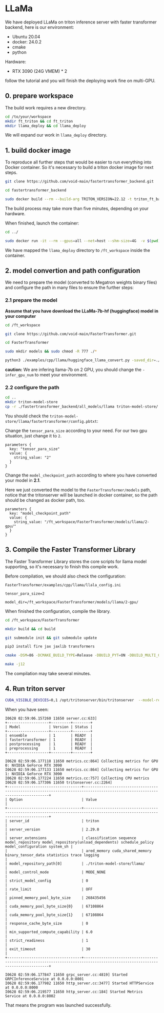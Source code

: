 # LLaMa 

We have deployed LLaMa on triton inference server with faster transformer backend, here is our environment:

+ Ubuntu 20.04
+ docker: 24.0.2
+ cmake
+ python

Hardware:
+ RTX 3090 (24G VMEM) * 2

follow the tutorial and you will finish the deploying work fine on multi-GPU.

## 0. prepare workspace
The build work requires a new directory.

```bash
cd /to/your/workspace
mkdir ft_triton && cd ft_triton
mkdir llama_deploy && cd llama_deploy
```

We will expand our work in `llama_deploy` directory.

## 1. build docker image
To reproduce all further steps that would be easier to run everything into Docker container. So it's necessary to build a triton docker image for next steps.

```bash
git clone https://github.com/void-main/fastertransformer_backend.git

cd fastertransformer_backend

sudo docker build --rm --build-arg TRITON_VERSION=22.12 -t triton_ft_backend:22.12 -f docker/Dockerfile .
```

The build process may take more than five minutes, depending on your hardware.

When finished, launch the container:

```bash
cd ../

sudo docker run -it --rm --gpus=all --net=host --shm-size=4G  -v $(pwd):/ft_workspace -p8888:8888 -p8000:8000 -p8001:8001 -p8002:8002 triton_ft_backend:22.12 bash 
```

We have mapped the `llama_deploy` directory to `/ft_workspace` inside the container.

## 2. model convertion and path configuration

We need to prepare the model (converted to Megatron weights binary files) and configure the path in many files to ensure the further steps:

### 2.1 prepare the model

__Assume that you have download the LLaMa-7b-hf (huggingface) model in your computer__

```bash
cd /ft_workspace

git clone https://github.com/void-main/FasterTransformer.git

cd FasterTransformer

sudo mkdir models && sudo chmod -R 777 ./*

python3 ./examples/cpp/llama/huggingface_llama_convert.py -saved_dir=./models/llama -in_file=/your/path/to/llama-7b-hf -infer_gpu_num=2 -weight_data_type=fp16 -model_name=llama
```

**caution:** We are infering llama-7b on 2 GPU, you should change the `-infer_gpu_num` to meet your environment.

### 2.2 configure the path

```bash
cd ..
mkdir triton-model-store
cp -r ./fastertransformer_backend/all_models/llama triton-model-store/
```

You should check the `triton-model-store/llama/fastertransformer/config.pbtxt`:

Change the `tensor_para_size` according to your need. For our two gpu situation, just change it to `2`.

```
parameters {
  key: "tensor_para_size"
  value: {
    string_value: "2"
  }
}
```

Change the `model_checkpoint_path` according to where you have converted your model in **2.1**.

Here we just converted the model to the `FasterTransformer/models` path, notice that the tritonserver will be launched in docker container, so the path should be changed as docker path, too. 

```
parameters {
  key: "model_checkpoint_path"
  value: {
    string_value: "/ft_workspace/FasterTransformer/models/llama/2-gpu/"
  }
}
```

## 3. Compile the Faster Transformer Library

The Faster Transformer Library stores the core scripts for llama model supporting, so it's necessary to finish this compile work.

Before compilation, we should also check the configuration:

`FasterTransformer/examples/cpp/llama/llala_config.ini`

```
tensor_para_size=2

model_dir=/ft_workspace/FasterTransformer/models/llama/2-gpu/
```

When finished the configuration, compile the library.

```bash
cd /ft_workspace/FasterTransformer

mkdir build && cd build

git submodule init && git submodule update

pip3 install fire jax jaxlib transformers

cmake -DSM=86 -DCMAKE_BUILD_TYPE=Release -DBUILD_PYT=ON -DBUILD_MULTI_GPU=ON -D PYTHON_PATH=/usr/bin/python3 ..

make -j12
```

The compilation may take several minutes.

## 4. Run triton server

```bash
CUDA_VISIBLE_DEVICES=0,1 /opt/tritonserver/bin/tritonserver  --model-repository=./triton-model-store/llama/
```

When you have seen:

```
I0628 02:59:06.157260 11650 server.cc:633] 
+-------------------+---------+--------+
| Model             | Version | Status |
+-------------------+---------+--------+
| ensemble          | 1       | READY  |
| fastertransformer | 1       | READY  |
| postprocessing    | 1       | READY  |
| preprocessing     | 1       | READY  |
+-------------------+---------+--------+

I0628 02:59:06.177118 11650 metrics.cc:864] Collecting metrics for GPU 0: NVIDIA GeForce RTX 3090
I0628 02:59:06.177133 11650 metrics.cc:864] Collecting metrics for GPU 1: NVIDIA GeForce RTX 3090
I0628 02:59:06.177224 11650 metrics.cc:757] Collecting CPU metrics
I0628 02:59:06.177306 11650 tritonserver.cc:2264] 
+----------------------------------+----------------------------------------------------------------------------------------------------------------------------+
| Option                           | Value                                                                                                                      |
+----------------------------------+----------------------------------------------------------------------------------------------------------------------------+
| server_id                        | triton                                                                                                                     |
| server_version                   | 2.29.0                                                                                                                     |
| server_extensions                | classification sequence model_repository model_repository(unload_dependents) schedule_policy model_configuration system_sh |
|                                  | ared_memory cuda_shared_memory binary_tensor_data statistics trace logging                                                 |
| model_repository_path[0]         | ./triton-model-store/llama/                                                                                                |
| model_control_mode               | MODE_NONE                                                                                                                  |
| strict_model_config              | 0                                                                                                                          |
| rate_limit                       | OFF                                                                                                                        |
| pinned_memory_pool_byte_size     | 268435456                                                                                                                  |
| cuda_memory_pool_byte_size{0}    | 67108864                                                                                                                   |
| cuda_memory_pool_byte_size{1}    | 67108864                                                                                                                   |
| response_cache_byte_size         | 0                                                                                                                          |
| min_supported_compute_capability | 6.0                                                                                                                        |
| strict_readiness                 | 1                                                                                                                          |
| exit_timeout                     | 30                                                                                                                         |
+----------------------------------+----------------------------------------------------------------------------------------------------------------------------+

I0628 02:59:06.177847 11650 grpc_server.cc:4819] Started GRPCInferenceService at 0.0.0.0:8001
I0628 02:59:06.177982 11650 http_server.cc:3477] Started HTTPService at 0.0.0.0:8000
I0628 02:59:06.219577 11650 http_server.cc:184] Started Metrics Service at 0.0.0.0:8002
```

That means the program was launched successfully.